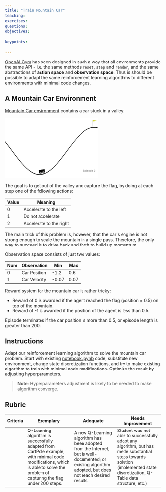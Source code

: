 ```yaml
---
title: "Train Mountain Car"
teaching: 
exercises:
questions:
objectives:

keypoints:

---
```



[OpenAI Gym](http://gym.openai.com) has been designed in such a way that all environments provide the same API - i.e. the same methods `reset`, `step` and `render`, and the same abstractions of **action space** and **observation space**. Thus is should be possible to adapt the same reinforcement learning algorithms to different environments with minimal code changes.

## A Mountain Car Environment

[Mountain Car environment](https://gym.openai.com/envs/MountainCar-v0/) contains a car stuck in a valley:

<img src="../7-Reinforcement/2-Gym/images/mountaincar.png" width="300"/>

The goal is to get out of the valley and capture the flag, by doing at each step one of the following actions:

| Value | Meaning |
|---|---|
| 0 | Accelerate to the left |
| 1 | Do not accelerate |
| 2 | Accelerate to the right |

The main trick of this problem is, however, that the car's engine is not strong enough to scale the mountain in a single pass. Therefore, the only way to succeed is to drive back and forth to build up momentum.

Observation space consists of just two values:

| Num | Observation  | Min | Max |
|-----|--------------|-----|-----|
|  0  | Car Position | -1.2| 0.6 |
|  1  | Car Velocity | -0.07 | 0.07 |

Reward system for the mountain car is rather tricky:

 * Reward of 0 is awarded if the agent reached the flag (position = 0.5) on top of the mountain.
 * Reward of -1 is awarded if the position of the agent is less than 0.5.

Episode terminates if the car position is more than 0.5, or episode length is greater than 200.
## Instructions

Adapt our reinforcement learning algorithm to solve the mountain car problem. Start with existing [notebook.ipynb](../7-Reinforcement/2-Gym/notebook.ipynb) code, substitute new environment, change state discretization functions, and try to make existing algorithm to train with minimal code modifications. Optimize the result by adjusting hyperparameters.

> **Note**: Hyperparameters adjustment is likely to be needed to make algorithm converge. 
## Rubric

| Criteria | Exemplary | Adequate | Needs Improvement |
| -------- | --------- | -------- | ----------------- |
|          | Q-Learning algorithm is successfully adapted from CartPole example, with minimal code modifications, which is able to solve the problem of capturing the flag under 200 steps. | A new Q-Learning algorithm has been adopted from the Internet, but is well-documented; or existing algorithm adopted, but does not reach desired results | Student was not able to successfully adopt any algorithm, but has mede substantial steps towards solution (implemented state discretization, Q-Table data structure, etc.) |
